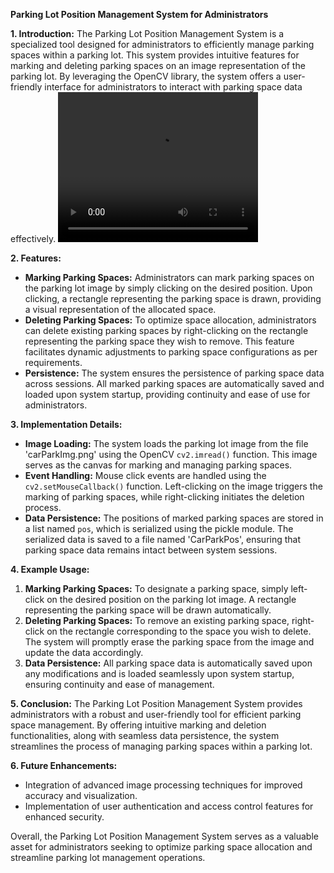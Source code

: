 **Parking Lot Position Management System for Administrators**


**1. Introduction:**
The Parking Lot Position Management System is a specialized tool designed for administrators to efficiently manage parking spaces within a parking lot. This system provides intuitive features for marking and deleting parking spaces on an image representation of the parking lot. By leveraging the OpenCV library, the system offers a user-friendly interface for administrators to interact with parking space data effectively.
<video width="320" height="240" controls>
  <source src="https://github.com/Gul-Fatima/ParkEase/blob/main/Project_preview.mp4" type="video/mp4">
  Your browser does not support the video tag.
</video>


**2. Features:**
- **Marking Parking Spaces:** Administrators can mark parking spaces on the parking lot image by simply clicking on the desired position. Upon clicking, a rectangle representing the parking space is drawn, providing a visual representation of the allocated space.
- **Deleting Parking Spaces:** To optimize space allocation, administrators can delete existing parking spaces by right-clicking on the rectangle representing the parking space they wish to remove. This feature facilitates dynamic adjustments to parking space configurations as per requirements.
- **Persistence:** The system ensures the persistence of parking space data across sessions. All marked parking spaces are automatically saved and loaded upon system startup, providing continuity and ease of use for administrators.

**3. Implementation Details:**
- **Image Loading:** The system loads the parking lot image from the file 'carParkImg.png' using the OpenCV `cv2.imread()` function. This image serves as the canvas for marking and managing parking spaces.
- **Event Handling:** Mouse click events are handled using the `cv2.setMouseCallback()` function. Left-clicking on the image triggers the marking of parking spaces, while right-clicking initiates the deletion process.
- **Data Persistence:** The positions of marked parking spaces are stored in a list named `pos`, which is serialized using the pickle module. The serialized data is saved to a file named 'CarParkPos', ensuring that parking space data remains intact between system sessions.

**4. Example Usage:**
1. **Marking Parking Spaces:** To designate a parking space, simply left-click on the desired position on the parking lot image. A rectangle representing the parking space will be drawn automatically.
2. **Deleting Parking Spaces:** To remove an existing parking space, right-click on the rectangle corresponding to the space you wish to delete. The system will promptly erase the parking space from the image and update the data accordingly.
3. **Data Persistence:** All parking space data is automatically saved upon any modifications and is loaded seamlessly upon system startup, ensuring continuity and ease of management.

**5. Conclusion:**
The Parking Lot Position Management System provides administrators with a robust and user-friendly tool for efficient parking space management. By offering intuitive marking and deletion functionalities, along with seamless data persistence, the system streamlines the process of managing parking spaces within a parking lot.

**6. Future Enhancements:**
- Integration of advanced image processing techniques for improved accuracy and visualization.
- Implementation of user authentication and access control features for enhanced security.


Overall, the Parking Lot Position Management System serves as a valuable asset for administrators seeking to optimize parking space allocation and streamline parking lot management operations.
